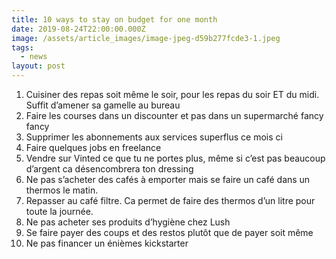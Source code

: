 ```yaml
---
title: 10 ways to stay on budget for one month
date: 2019-08-24T22:00:00.000Z
image: /assets/article_images/image-jpeg-d59b277fcde3-1.jpeg
tags:
  - news
layout: post
---
```

1. Cuisiner des repas soit même le soir, pour les repas du soir ET du midi. Suffit d’amener sa gamelle au bureau
2. Faire les courses dans un discounter et pas dans un supermarché fancy fancy
3. Supprimer les abonnements aux services superflus ce mois ci
4. Faire quelques jobs en freelance
5. Vendre sur Vinted ce que tu ne portes plus, même si c’est pas beaucoup d’argent ca désencombrera ton dressing
6. Ne pas s’acheter des cafés à emporter mais se faire un café dans un thermos le matin.
7. Repasser au café filtre. Ca permet de faire des thermos d’un litre pour toute la journée.
8. Ne pas acheter ses produits d’hygiène chez Lush
9. Se faire payer des coups et des restos plutôt que de payer soit même 
10. Ne pas financer un énièmes kickstarter


